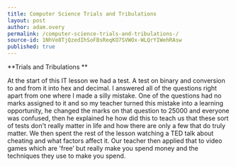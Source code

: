 ```yaml
---
title: Computer Science Trials and Tribulations 
layout: post
author: adam.overy
permalink: /computer-science-trials-and-tribulations-/
source-id: 1NhVe8TjQzedIhSoFBsReqKO7SVWOx-WLQrYIWehRAsw
published: true
---
```

**Trials and Tribulations **

At the start of this IT lesson we had a test. A test on binary and conversion to and from it into hex and decimal. I answered all of the questions right apart from one where I made a silly mistake. One of the questions had no marks assigned to it and so my teacher turned this mistake into a learning opportunity, he changed the marks on that question to 25000 and everyone was confused, then he explained he how did this to teach us that these sort of tests don't really matter in life and how there are only a few that do truly matter. We then spent the rest of the lesson watching a TED talk about cheating and what factors affect it. Our teacher then applied that to video games which are 'free’ but really make you spend money and the techniques they use to make you spend.


